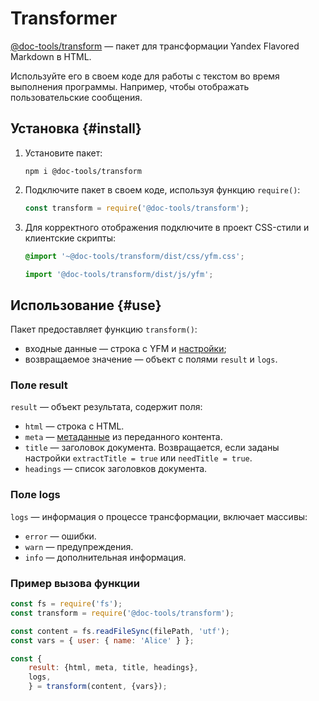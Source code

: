 # Transformer

[@doc-tools/transform](https://www.npmjs.com/package/@doc-tools/transform) — пакет для трансформации Yandex Flavored Markdown в HTML.

Используйте его в своем коде для работы с текстом во время выполнения программы. Например, чтобы отображать пользовательские сообщения.

## Установка {#install}

1. Установите пакет:

    ```shell
    npm i @doc-tools/transform
    ```

1. Подключите пакет в своем коде, используя функцию `require()`:

    ```javascript
    const transform = require('@doc-tools/transform');
    ```

1. Для корректного отображения подключите в проект CSS-стили и клиентские скрипты:

     ```css
     @import '~@doc-tools/transform/dist/css/yfm.css';
     ```

     ```javascript
     import '@doc-tools/transform/dist/js/yfm';
     ```

## Использование {#use}

Пакет предоставляет функцию `transform()`:
* входные данные — строка с YFM и [настройки](settings.md);
* возвращаемое значение — объект с полями `result` и `logs`.

### Поле result
`result` — объект результата, содержит поля:
* `html` — строка с HTML.
* `meta` — [метаданные](../../syntax/block.md#meta) из переданного контента.
* `title` — заголовок документа. Возвращается, если заданы настройки `extractTitle = true` или `needTitle = true`.
* `headings` — список заголовков документа.

### Поле logs
`logs` — информация о процессе трансформации, включает массивы:
* `error` — ошибки.
* `warn` — предупреждения.
* `info` — дополнительная информация.

### Пример вызова функции

```javascript
const fs = require('fs');
const transform = require('@doc-tools/transform');

const content = fs.readFileSync(filePath, 'utf');
const vars = { user: { name: 'Alice' } };

const {
    result: {html, meta, title, headings},
    logs,
    } = transform(content, {vars});
    
```

